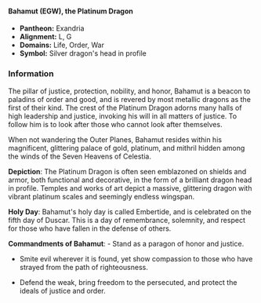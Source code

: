 #### Bahamut (EGW), the Platinum Dragon
- **Pantheon:** Exandria
- **Alignment:** L, G
- **Domains:** Life, Order, War
- **Symbol:** Silver dragon's head in profile
### Information

The pillar of justice, protection, nobility, and honor, Bahamut is a beacon to paladins of order and good, and is revered by most metallic dragons as the first of their kind. The crest of the Platinum Dragon adorns many halls of high leadership and justice, invoking his will in all matters of justice. To follow him is to look after those who cannot look after themselves.

When not wandering the Outer Planes, Bahamut resides within his magnificent, glittering palace of gold, platinum, and mithril hidden among the winds of the Seven Heavens of Celestia.

**Depiction**: The Platinum Dragon is often seen emblazoned on shields and armor, both functional and decorative, in the form of a brilliant dragon head in profile. Temples and works of art depict a massive, glittering dragon with vibrant platinum scales and seemingly endless wingspan.

**Holy Day**: Bahamut's holy day is called Embertide, and is celebrated on the fifth day of Duscar. This is a day of remembrance, solemnity, and respect for those who have fallen in the defense of others.

**Commandments of Bahamut**: - Stand as a paragon of honor and justice.

- Smite evil wherever it is found, yet show compassion to those who have strayed from the path of righteousness.

- Defend the weak, bring freedom to the persecuted, and protect the ideals of justice and order.
